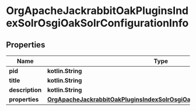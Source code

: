 
# OrgApacheJackrabbitOakPluginsIndexSolrOsgiOakSolrConfigurationInfo

## Properties
Name | Type | Description | Notes
------------ | ------------- | ------------- | -------------
**pid** | **kotlin.String** |  |  [optional]
**title** | **kotlin.String** |  |  [optional]
**description** | **kotlin.String** |  |  [optional]
**properties** | [**OrgApacheJackrabbitOakPluginsIndexSolrOsgiOakSolrConfigurationProperties**](OrgApacheJackrabbitOakPluginsIndexSolrOsgiOakSolrConfigurationProperties.md) |  |  [optional]



